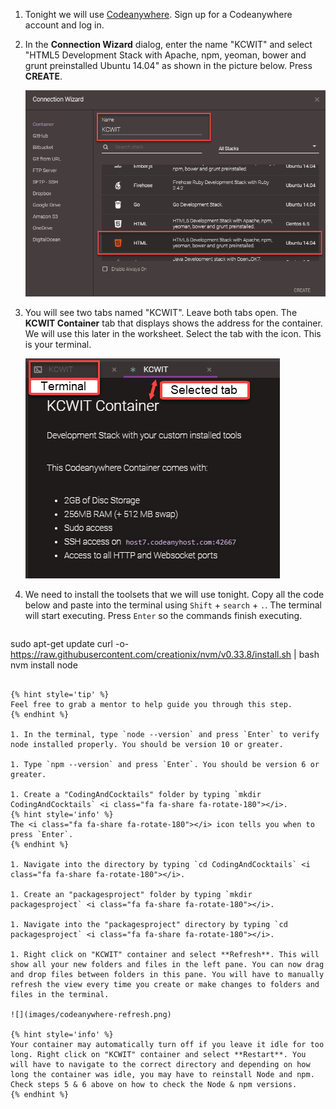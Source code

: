 1. Tonight we will use [Codeanywhere](https://codeanywhere.com). Sign up for a Codeanywhere account and log in.

1. In the **Connection Wizard** dialog, enter the name "KCWIT" and select "HTML5 Development Stack with Apache, npm, yeoman, bower and grunt preinstalled Ubuntu 14.04" as shown in the picture below. Press **CREATE**.

   ![](images/codeanywhere-new-stack.png)

1. You will see two tabs named "KCWIT". Leave both tabs open. The **KCWIT Container** tab that displays shows the address for the container. We will use this later in the worksheet. Select the tab with the <span class="octicon octicon-terminal"></span> icon. This is your terminal.

   ![](images/codeanywhere-tabs.png)

1. We need to install the toolsets that we will use tonight. Copy all the code below and paste into the terminal using `Shift` + `search` + `.`. The terminal will start executing. Press `Enter` so the commands finish executing.
   ```bash
sudo apt-get update
curl -o- https://raw.githubusercontent.com/creationix/nvm/v0.33.8/install.sh | bash
nvm install node
   ```

   {% hint style='tip' %}
Feel free to grab a mentor to help guide you through this step.
   {% endhint %}

1. In the terminal, type `node --version` and press `Enter` to verify node installed properly. You should be version 10 or greater.

1. Type `npm --version` and press `Enter`. You should be version 6 or greater.

1. Create a "CodingAndCocktails" folder by typing `mkdir CodingAndCocktails` <i class="fa fa-share fa-rotate-180"></i>.
   {% hint style='info' %}
The <i class="fa fa-share fa-rotate-180"></i> icon tells you when to press `Enter`.
   {% endhint %}

1. Navigate into the directory by typing `cd CodingAndCocktails` <i class="fa fa-share fa-rotate-180"></i>.

1. Create an "packagesproject" folder by typing `mkdir packagesproject` <i class="fa fa-share fa-rotate-180"></i>.

1. Navigate into the "packagesproject" directory by typing `cd packagesproject` <i class="fa fa-share fa-rotate-180"></i>.

1. Right click on "KCWIT" container and select **Refresh**. This will show all your new folders and files in the left pane. You can now drag and drop files between folders in this pane. You will have to manually refresh the view every time you create or make changes to folders and files in the terminal.

   ![](images/codeanywhere-refresh.png)

   {% hint style='info' %}
Your container may automatically turn off if you leave it idle for too long. Right click on "KCWIT" container and select **Restart**. You will have to navigate to the correct directory and depending on how long the container was idle, you may have to reinstall Node and npm. Check steps 5 & 6 above on how to check the Node & npm versions.
   {% endhint %}
